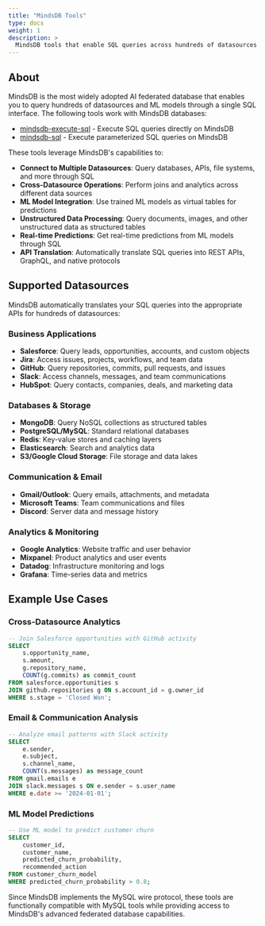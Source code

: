 ```yaml
---
title: "MindsDB Tools"
type: docs
weight: 1
description: >
  MindsDB tools that enable SQL queries across hundreds of datasources and ML models.
---
```


## About

MindsDB is the most widely adopted AI federated database that enables you to query hundreds of datasources and ML models through a single SQL interface. The following tools work with MindsDB databases:

- [mindsdb-execute-sql](mindsdb-execute-sql.md) - Execute SQL queries directly on MindsDB
- [mindsdb-sql](mindsdb-sql.md) - Execute parameterized SQL queries on MindsDB

These tools leverage MindsDB's capabilities to:
- **Connect to Multiple Datasources**: Query databases, APIs, file systems, and more through SQL
- **Cross-Datasource Operations**: Perform joins and analytics across different data sources
- **ML Model Integration**: Use trained ML models as virtual tables for predictions
- **Unstructured Data Processing**: Query documents, images, and other unstructured data as structured tables
- **Real-time Predictions**: Get real-time predictions from ML models through SQL
- **API Translation**: Automatically translate SQL queries into REST APIs, GraphQL, and native protocols

## Supported Datasources

MindsDB automatically translates your SQL queries into the appropriate APIs for hundreds of datasources:

### **Business Applications**
- **Salesforce**: Query leads, opportunities, accounts, and custom objects
- **Jira**: Access issues, projects, workflows, and team data  
- **GitHub**: Query repositories, commits, pull requests, and issues
- **Slack**: Access channels, messages, and team communications
- **HubSpot**: Query contacts, companies, deals, and marketing data

### **Databases & Storage**
- **MongoDB**: Query NoSQL collections as structured tables
- **PostgreSQL/MySQL**: Standard relational databases
- **Redis**: Key-value stores and caching layers
- **Elasticsearch**: Search and analytics data
- **S3/Google Cloud Storage**: File storage and data lakes

### **Communication & Email**
- **Gmail/Outlook**: Query emails, attachments, and metadata
- **Microsoft Teams**: Team communications and files
- **Discord**: Server data and message history

### **Analytics & Monitoring**
- **Google Analytics**: Website traffic and user behavior
- **Mixpanel**: Product analytics and user events
- **Datadog**: Infrastructure monitoring and logs
- **Grafana**: Time-series data and metrics

## Example Use Cases

### Cross-Datasource Analytics
```sql
-- Join Salesforce opportunities with GitHub activity
SELECT 
    s.opportunity_name,
    s.amount,
    g.repository_name,
    COUNT(g.commits) as commit_count
FROM salesforce.opportunities s
JOIN github.repositories g ON s.account_id = g.owner_id
WHERE s.stage = 'Closed Won';
```

### Email & Communication Analysis
```sql
-- Analyze email patterns with Slack activity
SELECT 
    e.sender,
    e.subject,
    s.channel_name,
    COUNT(s.messages) as message_count
FROM gmail.emails e
JOIN slack.messages s ON e.sender = s.user_name
WHERE e.date >= '2024-01-01';
```

### ML Model Predictions
```sql
-- Use ML model to predict customer churn
SELECT 
    customer_id,
    customer_name,
    predicted_churn_probability,
    recommended_action
FROM customer_churn_model
WHERE predicted_churn_probability > 0.8;
```

Since MindsDB implements the MySQL wire protocol, these tools are functionally compatible with MySQL tools while providing access to MindsDB's advanced federated database capabilities. 